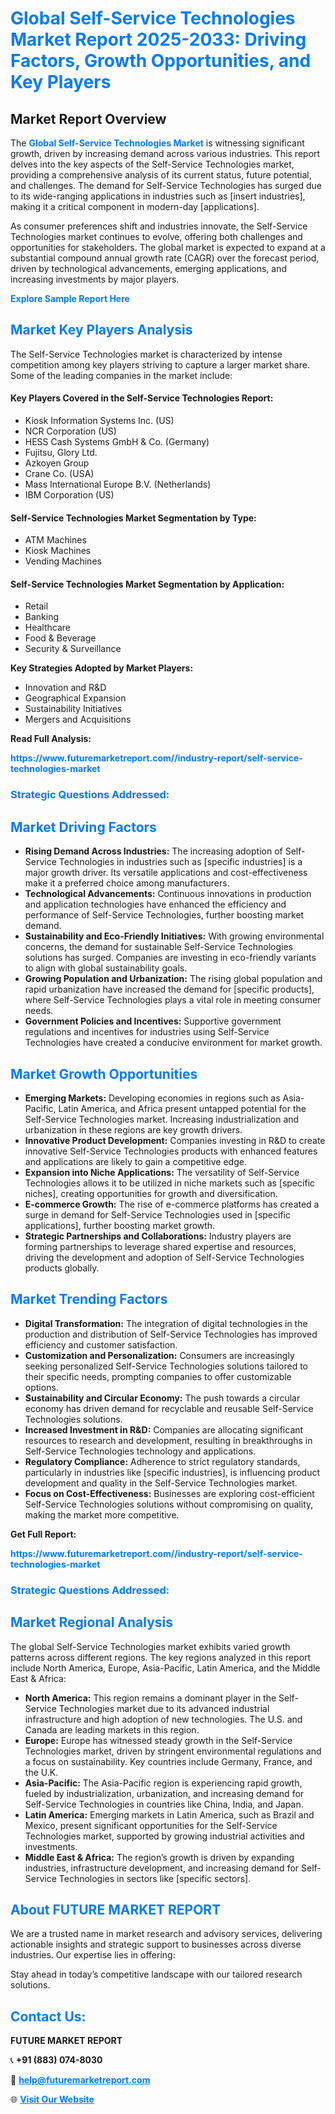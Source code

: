 <h1 style="color: #007BFF;">Global Self-Service Technologies Market Report 2025-2033: Driving Factors, Growth Opportunities, and Key Players</h1>

<section id="overview">
<h2>Market Report Overview</h2>
<p>The <a href="https://www.futuremarketreport.com//industry-report/self-service-technologies-market" style="color: #007BFF; text-decoration: none;"><strong>Global Self-Service Technologies Market</strong></a> is witnessing significant growth, driven by increasing demand across various industries. This report delves into the key aspects of the Self-Service Technologies market, providing a comprehensive analysis of its current status, future potential, and challenges. The demand for Self-Service Technologies has surged due to its wide-ranging applications in industries such as [insert industries], making it a critical component in modern-day [applications].</p>
<p>As consumer preferences shift and industries innovate, the Self-Service Technologies market continues to evolve, offering both challenges and opportunities for stakeholders. The global market is expected to expand at a substantial compound annual growth rate (CAGR) over the forecast period, driven by technological advancements, emerging applications, and increasing investments by major players.</p>
</section>

<section id="overview">
<p><a href="https://www.futuremarketreport.com//request-sample/reportId=63033" style="color: #007BFF; text-decoration: none;"><strong>Explore Sample Report Here</strong></a></p>
</section>

<section id="key-players">
<h2 style="color: #007BFF;">Market Key Players Analysis</h2>
<p>The Self-Service Technologies market is characterized by intense competition among key players striving to capture a larger market share. Some of the leading companies in the market include:</p>
<h4>Key Players Covered in the Self-Service Technologies Report:</h4>
<ul><li>Kiosk Information Systems Inc. (US)</li><li>NCR Corporation (US)</li><li>HESS Cash Systems GmbH &amp; Co. (Germany)</li><li>Fujitsu, Glory Ltd.</li><li>Azkoyen Group</li><li>Crane Co. (USA)</li><li>Mass International Europe B.V. (Netherlands)</li><li>IBM Corporation (US)</li></ul>
<h4>Self-Service Technologies Market Segmentation by Type:</h4>
<ul><li>ATM Machines</li><li>Kiosk Machines</li><li>Vending Machines</li></ul>

<h4>Self-Service Technologies Market Segmentation by Application:</h4>
<ul><li>Retail</li><li>Banking</li><li>Healthcare</li><li>Food &amp; Beverage</li><li>Security &amp; Surveillance</li></ul>
<p><strong>Key Strategies Adopted by Market Players:</strong></p>
<ul>
<li>Innovation and R&D</li>
<li>Geographical Expansion</li>
<li>Sustainability Initiatives</li>
<li>Mergers and Acquisitions</li>
</ul>
</section>

<section>
<p><strong>Read Full Analysis: </strong></p><a href="https://www.futuremarketreport.com//industry-report/self-service-technologies-market" style="color: #007BFF; text-decoration: none;"><strong>https://www.futuremarketreport.com//industry-report/self-service-technologies-market</strong></a>
<h3 style="color: #007BFF;">Strategic Questions Addressed:</h3>
</section>

<section id="driving-factors">
<h2 style="color: #007BFF;">Market Driving Factors</h2>
<ul>
<li><strong>Rising Demand Across Industries:</strong> The increasing adoption of Self-Service Technologies in industries such as [specific industries] is a major growth driver. Its versatile applications and cost-effectiveness make it a preferred choice among manufacturers.</li>
<li><strong>Technological Advancements:</strong> Continuous innovations in production and application technologies have enhanced the efficiency and performance of Self-Service Technologies, further boosting market demand.</li>
<li><strong>Sustainability and Eco-Friendly Initiatives:</strong> With growing environmental concerns, the demand for sustainable Self-Service Technologies solutions has surged. Companies are investing in eco-friendly variants to align with global sustainability goals.</li>
<li><strong>Growing Population and Urbanization:</strong> The rising global population and rapid urbanization have increased the demand for [specific products], where Self-Service Technologies plays a vital role in meeting consumer needs.</li>
<li><strong>Government Policies and Incentives:</strong> Supportive government regulations and incentives for industries using Self-Service Technologies have created a conducive environment for market growth.</li>
</ul>
</section>

<section id="growth-opportunities">
<h2 style="color: #007BFF;">Market Growth Opportunities</h2>
<ul>
<li><strong>Emerging Markets:</strong> Developing economies in regions such as Asia-Pacific, Latin America, and Africa present untapped potential for the Self-Service Technologies market. Increasing industrialization and urbanization in these regions are key growth drivers.</li>
<li><strong>Innovative Product Development:</strong> Companies investing in R&D to create innovative Self-Service Technologies products with enhanced features and applications are likely to gain a competitive edge.</li>
<li><strong>Expansion into Niche Applications:</strong> The versatility of Self-Service Technologies allows it to be utilized in niche markets such as [specific niches], creating opportunities for growth and diversification.</li>
<li><strong>E-commerce Growth:</strong> The rise of e-commerce platforms has created a surge in demand for Self-Service Technologies used in [specific applications], further boosting market growth.</li>
<li><strong>Strategic Partnerships and Collaborations:</strong> Industry players are forming partnerships to leverage shared expertise and resources, driving the development and adoption of Self-Service Technologies products globally.</li>
</ul>
</section>

<section id="trending-factors">
<h2 style="color: #007BFF;">Market Trending Factors</h2>
<ul>
<li><strong>Digital Transformation:</strong> The integration of digital technologies in the production and distribution of Self-Service Technologies has improved efficiency and customer satisfaction.</li>
<li><strong>Customization and Personalization:</strong> Consumers are increasingly seeking personalized Self-Service Technologies solutions tailored to their specific needs, prompting companies to offer customizable options.</li>
<li><strong>Sustainability and Circular Economy:</strong> The push towards a circular economy has driven demand for recyclable and reusable Self-Service Technologies solutions.</li>
<li><strong>Increased Investment in R&D:</strong> Companies are allocating significant resources to research and development, resulting in breakthroughs in Self-Service Technologies technology and applications.</li>
<li><strong>Regulatory Compliance:</strong> Adherence to strict regulatory standards, particularly in industries like [specific industries], is influencing product development and quality in the Self-Service Technologies market.</li>
<li><strong>Focus on Cost-Effectiveness:</strong> Businesses are exploring cost-efficient Self-Service Technologies solutions without compromising on quality, making the market more competitive.</li>
</ul>
</section>

<section>
<p><strong>Get Full Report: </strong></p><a href="https://www.futuremarketreport.com//industry-report/self-service-technologies-market" style="color: #007BFF; text-decoration: none;"><strong>https://www.futuremarketreport.com//industry-report/self-service-technologies-market</strong></a>
<h3 style="color: #007BFF;">Strategic Questions Addressed:</h3>
</section>


<section id="regional-analysis">
<h2 style="color: #007BFF;">Market Regional Analysis</h2>
<p>The global Self-Service Technologies market exhibits varied growth patterns across different regions. The key regions analyzed in this report include North America, Europe, Asia-Pacific, Latin America, and the Middle East & Africa:</p>
<ul>
<li><strong>North America:</strong> This region remains a dominant player in the Self-Service Technologies market due to its advanced industrial infrastructure and high adoption of new technologies. The U.S. and Canada are leading markets in this region.</li>
<li><strong>Europe:</strong> Europe has witnessed steady growth in the Self-Service Technologies market, driven by stringent environmental regulations and a focus on sustainability. Key countries include Germany, France, and the U.K.</li>
<li><strong>Asia-Pacific:</strong> The Asia-Pacific region is experiencing rapid growth, fueled by industrialization, urbanization, and increasing demand for Self-Service Technologies in countries like China, India, and Japan.</li>
<li><strong>Latin America:</strong> Emerging markets in Latin America, such as Brazil and Mexico, present significant opportunities for the Self-Service Technologies market, supported by growing industrial activities and investments.</li>
<li><strong>Middle East & Africa:</strong> The region’s growth is driven by expanding industries, infrastructure development, and increasing demand for Self-Service Technologies in sectors like [specific sectors].</li>
</ul>
</section>

<footer>
<h2 style="color: #007BFF;">About FUTURE MARKET REPORT</h2>
<p>We are a trusted name in market research and advisory services, delivering actionable insights and strategic support to businesses across diverse industries. Our expertise lies in offering:</p>

<p>Stay ahead in today’s competitive landscape with our tailored research solutions.</p>

<h2 style="color: #007BFF;">Contact Us:</h2>
<p><strong>FUTURE MARKET REPORT</strong></p>
<p>📞 <strong>+91 (883) 074-8030</strong></p>
<p>📧 <strong><a href="mailto:help@futuremarketreport.com" style="color: #007BFF;">help@futuremarketreport.com</a></strong></p>
<p>🌐 <strong><a href="https://www.futuremarketreport.com/" style="color: #007BFF;">Visit Our Website</a></strong></p>
</footer>
